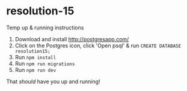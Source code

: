 resolution-15
=============

Temp up & running instructions

1. Download and install http://postgresapp.com/
2. Click on the Postgres icon, click 'Open psql' & run `CREATE DATABASE resolution15;`
3. Run `npm install`
4. Run `npm run migrations`
5. Run `npm run dev`

That *should* have you up and running!

